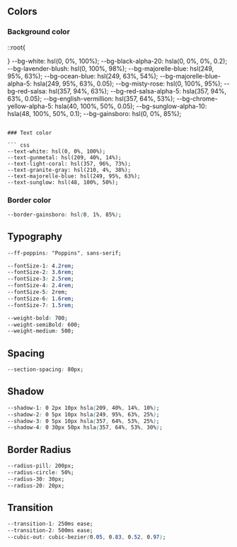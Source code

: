 ## Colors

### Background color

::root{

}
--bg-white: hsl(0, 0%, 100%);
--bg-black-alpha-20: hsla(0, 0%, 0%, 0.2);
--bg-lavender-blush: hsl(0, 100%, 98%);
--bg-majorelle-blue: hsl(249, 95%, 63%);
--bg-ocean-blue: hsl(249, 63%, 54%);
--bg-majorelle-blue-alpha-5: hsla(249, 95%, 63%, 0.05);
--bg-misty-rose: hsl(0, 100%, 95%);
--bg-red-salsa: hsl(357, 94%, 63%);
--bg-red-salsa-alpha-5: hsla(357, 94%, 63%, 0.05);
--bg-english-vermillion: hsl(357, 64%, 53%);
--bg-chrome-yellow-alpha-5: hsla(40, 100%, 50%, 0.05);
--bg-sunglow-alpha-10: hsla(48, 100%, 50%, 0.1);
--bg-gainsboro: hsl(0, 0%, 85%);

````

### Text color

``` css
--text-white: hsl(0, 0%, 100%);
--text-gunmetal: hsl(209, 40%, 14%);
--text-light-coral: hsl(357, 96%, 73%);
--text-granite-gray: hsl(210, 4%, 38%);
--text-majorelle-blue: hsl(249, 95%, 63%);
--text-sunglow: hsl(48, 100%, 50%);
````

### Border color

```css
--border-gainsboro: hsl(0, 1%, 85%);
```

## Typography

```css
--ff-poppins: "Poppins", sans-serif;

--fontSize-1: 4.2rem;
--fontSize-2: 3.6rem;
--fontSize-3: 2.5rem;
--fontSize-4: 2.4rem;
--fontSize-5: 2rem;
--fontSize-6: 1.6rem;
--fontSize-7: 1.5rem;

--weight-bold: 700;
--weight-semiBold: 600;
--weight-medium: 500;
```

## Spacing

```css
--section-spacing: 80px;
```

## Shadow

```css
--shadow-1: 0 2px 10px hsla(209, 40%, 14%, 10%);
--shadow-2: 0 5px 10px hsla(249, 95%, 63%, 25%);
--shadow-3: 0 5px 10px hsla(357, 64%, 53%, 25%);
--shadow-4: 0 30px 50px hsla(357, 64%, 53%, 30%);
```

## Border Radius

```css
--radius-pill: 200px;
--radius-circle: 50%;
--radius-30: 30px;
--radius-20: 20px;
```

## Transition

```css
--transition-1: 250ms ease;
--transition-2: 500ms ease;
--cubic-out: cubic-bezier(0.05, 0.83, 0.52, 0.97);
```
